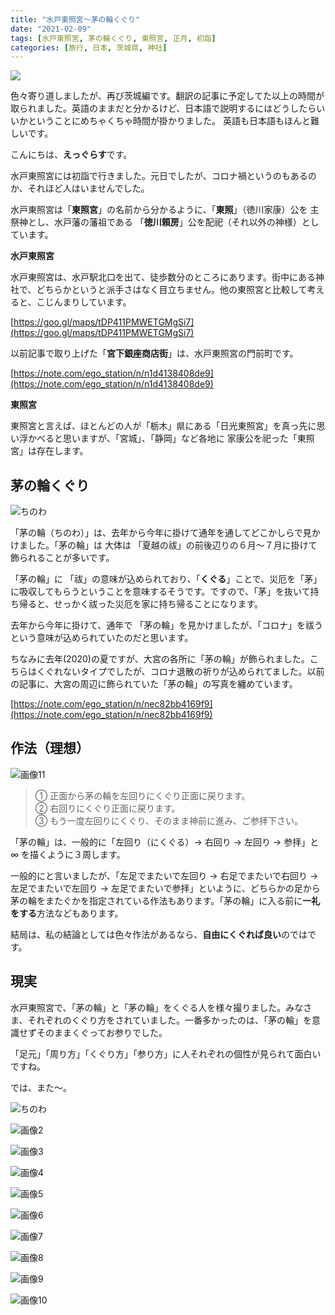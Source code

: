 ```yaml
---
title: "水戸東照宮〜茅の輪くぐり"
date: "2021-02-09"
tags: [水戸東照宮, 茅の輪くぐり, 東照宮, 正月, 初詣]
categories: [旅行, 日本, 茨城県, 神社]
---
```


![](https://assets.st-note.com/production/uploads/images/45049063/rectangle_large_type_2_1839f428065a4361458d8f326898ef47.jpg?width=800)

色々寄り道しましたが、再び茨城編です。翻訳の記事に予定してた以上の時間が取られました。英語のままだと分かるけど、日本語で説明するにはどうしたらいいかということにめちゃくちゃ時間が掛かりました。 英語も日本語もほんと難しいです。

こんにちは、**えっぐらす**です。

水戸東照宮には初詣で行きました。元日でしたが、コロナ禍というのもあるのか、それほど人はいませんでした。

水戸東照宮は「**東照宮**」の名前から分かるように、「**東照**」（徳川家康）公を 主祭神とし、水戸藩の藩祖である 「**徳川頼房**」公を配祀（それ以外の神様）としています。

**水戸東照宮**

水戸東照宮は、水戸駅北口を出て、徒歩数分のところにあります。街中にある神社で、どちらかというと派手さはなく目立ちません。他の東照宮と比較して考えると、こじんまりしています。

[https://goo.gl/maps/tDP411PMWETGMgSi7](https://goo.gl/maps/tDP411PMWETGMgSi7)

以前記事で取り上げた「**宮下銀座商店街**」は、水戸東照宮の門前町です。

[https://note.com/ego_station/n/n1d4138408de9](https://note.com/ego_station/n/n1d4138408de9)

**東照宮**

東照宮と言えば、ほとんどの人が「栃木」県にある「日光東照宮」を真っ先に思い浮かべると思いますが、「宮城」、「静岡」など各地に 家康公を祀った「東照宮」は存在します。

## 茅の輪くぐり

![ちのわ](/assets/n10de1479c951_picture_pc_cdd97e5eabac03790ada0444fdfac574.png)

「茅の輪（ちのわ）」は、去年から今年に掛けて通年を通してどこかしらで見かけました。「茅の輪」は 大体は 「夏越の祓」の前後辺りの６月〜７月に掛けて飾られることが多いです。

「茅の輪」に 「祓」の意味が込められており、「**くぐる**」ことで、災厄を「茅」に吸収してもらうということを意味するそうです。ですので、「茅」を抜いて持ち帰ると、せっかく祓った災厄を家に持ち帰ることになります。

去年から今年に掛けて、通年で 「茅の輪」を見かけましたが、「コロナ」を祓うという意味が込められていたのだと思います。

ちなみに去年(2020)の夏ですが、大宮の各所に「茅の輪」が飾られました。こちらはくぐれないタイプでしたが、コロナ退散の祈りが込められてました。以前の記事に、大宮の周辺に飾られていた「茅の輪」の写真を纏めています。

[https://note.com/ego_station/n/nec82bb4169f9](https://note.com/ego_station/n/nec82bb4169f9)

## **作法（理想）**

![画像11](/assets/n10de1479c951_picture_pc_0393da27836ab86926935455eff1b9e1.jpg)

> ① 正面から茅の輪を左回りにくぐり正面に戻ります。  
> ② 右回りにくぐり正面に戻ります。  
> ③ もう一度左回りにくぐり、そのまま神前に進み、ご参拝下さい。

「茅の輪」は、一般的に「左回り（にくぐる）→ 右回り → 左回り → 参拝」と ∞ を描くように３周します。

一般的にと言いましたが、「左足でまたいで左回り → 右足でまたいで右回り → 左足でまたいで左回り → 左足でまたいで参拝」といように、どちらかの足から茅の輪をまたぐかを指定されている作法もあります。「茅の輪」に入る前に**一礼をする**方法などもあります。

結局は、私の結論としては色々作法があるなら、**自由にくぐれば良い**のではです。

## 現実

水戸東照宮で、「茅の輪」と「茅の輪」をくぐる人を様々撮りました。みなさま、それぞれのくぐり方をされていました。一番多かったのは、「茅の輪」を意識せずそのままくぐってお参りでした。

「足元」「周り方」「くぐり方」「参り方」に人それぞれの個性が見られて面白いですね。

では、また〜。

![ちのわ](/assets/n10de1479c951_picture_pc_cdd97e5eabac03790ada0444fdfac574.png)

![画像2](/assets/n10de1479c951_picture_pc_32aafae35dc9fbf930bf3b4cd6b39d11.jpg)

![画像3](/assets/n10de1479c951_picture_pc_8bebf6f1bd467a73220845b16abd8cff.jpg)

![画像4](/assets/n10de1479c951_picture_pc_264334f5164ce3969881e40e1f43446c.jpg)

![画像5](/assets/n10de1479c951_picture_pc_1a237b1c441c351b2a543b68b22ae3ad.jpg)

![画像6](/assets/n10de1479c951_picture_pc_ff787c3a4b51ef99efac63d19b1d52a2.jpg)

![画像7](/assets/n10de1479c951_picture_pc_846f6578d43e521a71e6df1206dfc944.jpg)

![画像8](/assets/n10de1479c951_picture_pc_2ef30e66a855ac8dc63c4e5f630eb1c4.jpg)

![画像9](/assets/n10de1479c951_picture_pc_597273e043fac8a8ba03674b18459648.jpg)

![画像10](/assets/n10de1479c951_picture_pc_32b734a9c290f2b4355c79a0f0ab9dea.jpg)
